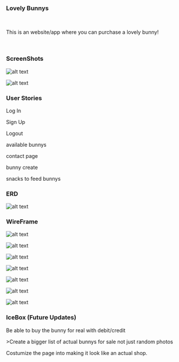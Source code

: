 <h3>Lovely Bunnys</h3>
<br />
<p>This is an website/app where you can purchase a lovely bunny!</p>
<br/>
<h3> ScreenShots</h3>

![alt text](image.png)

![alt text](image-1.png)

<h3>User Stories</h3>

<p>Log In</p>
<p>Sign Up</p>
<p>Logout</p>
<p>available bunnys</p>
<p>contact page</p>
<p>bunny create</p>
<p>snacks to feed bunnys</p>

<h3>ERD</h3>

![alt text](image-2.png)

<h3>WireFrame</h3>

![alt text](image-3.png)

![alt text](image-4.png)

![alt text](image-5.png)

![alt text](image-6.png)

![alt text](image-7.png)

![alt text](image-8.png)

![alt text](image-9.png)

<h3>IceBox (Future Updates)</h3>

<p>Be able to buy the bunny for real with debit/credit</p>
<p>>Create a bigger list of actual bunnys for sale not just random photos</p>
<p>Costumize the page into making it look like an actual shop.</p>
